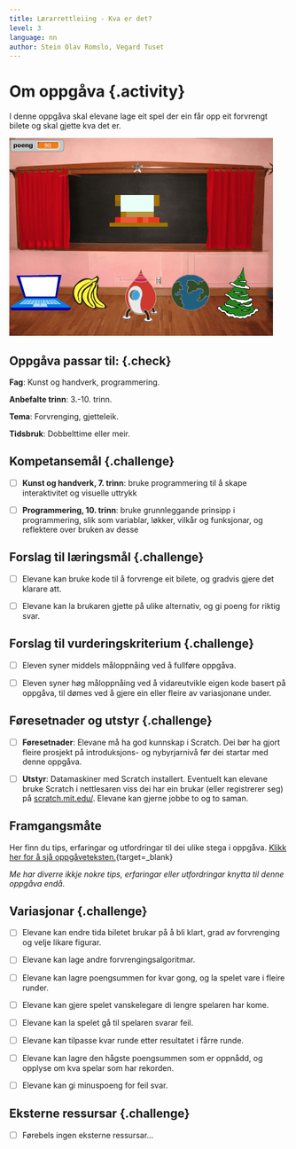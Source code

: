 ```yaml
---
title: Lærarrettleiing - Kva er det?
level: 3
language: nn
author: Stein Olav Romslo, Vegard Tuset
---
```



# Om oppgåva {.activity}

I denne oppgåva skal elevane lage eit spel der ein får opp eit forvrengt bilete
og skal gjette kva det er.

![Illustrasjon av eit ferdig Kva er det?-spel](hva_er_det.png)

## Oppgåva passar til: {.check}

__Fag__: Kunst og handverk, programmering.

__Anbefalte trinn__: 3.-10. trinn.

__Tema__: Forvrenging, gjetteleik.

__Tidsbruk__: Dobbelttime eller meir.

## Kompetansemål {.challenge}

- [ ] __Kunst og handverk, 7. trinn__: bruke programmering til å skape
      interaktivitet og visuelle uttrykk

- [ ] __Programmering, 10. trinn__: bruke grunnleggande prinsipp i
      programmering, slik som variablar, løkker, vilkår og funksjonar, og
      reflektere over bruken av desse

## Forslag til læringsmål {.challenge}

- [ ] Elevane kan bruke kode til å forvrenge eit bilete, og gradvis gjere det
  klarare att.

- [ ] Elevane kan la brukaren gjette på ulike alternativ, og gi poeng for riktig
  svar.

## Forslag til vurderingskriterium {.challenge}

- [ ] Eleven syner middels måloppnåing ved å fullføre oppgåva.

- [ ] Eleven syner høg måloppnåing ved å vidareutvikle eigen kode basert på
oppgåva, til dømes ved å gjere ein eller fleire av variasjonane under.

## Føresetnader og utstyr {.challenge}

- [ ] __Føresetnader__: Elevane må ha god kunnskap i Scratch. Dei bør ha gjort
  fleire prosjekt på introduksjons- og nybyrjarnivå før dei startar med denne
  oppgåva.

- [ ] __Utstyr__: Datamaskiner med Scratch installert. Eventuelt kan elevane
bruke Scratch i nettlesaren viss dei har ein brukar (eller registrerer seg) på
[scratch.mit.edu/](https://scratch.mit.edu/). Elevane kan gjerne jobbe to og
to saman.

## Framgangsmåte

Her finn du tips, erfaringar og utfordringar til dei ulike stega i oppgåva.
[Klikk her for å sjå
oppgåveteksten.](../hva_er_det/hva_er_det_nn.html){target=_blank}

_Me har diverre ikkje nokre tips, erfaringar eller utfordringar knytta til denne
oppgåva endå._

## Variasjonar {.challenge}

- [ ] Elevane kan endre tida biletet brukar på å bli klart, grad av forvrenging
  og velje likare figurar.

- [ ] Elevane kan lage andre forvrengingsalgoritmar.

- [ ] Elevane kan lagre poengsummen for kvar gong, og la spelet vare i fleire
  runder.

- [ ] Elevane kan gjere spelet vanskelegare di lengre spelaren har kome.

- [ ] Elevane kan la spelet gå til spelaren svarar feil.

- [ ] Elevane kan tilpasse kvar runde etter resultatet i fårre runde.

- [ ] Elevane kan lagre den hågste poengsummen som er oppnådd, og opplyse om kva
  spelar som har rekorden.

- [ ] Elevane kan gi minuspoeng for feil svar.

## Eksterne ressursar {.challenge}

- [ ] Førebels ingen eksterne ressursar...
